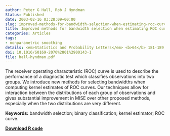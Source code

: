 ```yaml
---
author: Peter G Hall, Rob J Hyndman
Status: Published
date: 2003-02-16 03:28:09+00:00
slug: improved-methods-for-bandwidth-selection-when-estimating-roc-curves
title: Improved methods for bandwidth selection when estimating ROC curves
categories: Articles
tags:
- nonparametric smoothing
details: <em>Statistics and Probability Letters</em> <b>64</b> 181-189
doi: 10.1016/S0169-2070%2801%2900143-1
file: hall-hyndman.pdf
---
```


The receiver operating characteristic (ROC) curve is used to describe the performance of a diagnostic test which classifies observations into two groups. We introduce new methods for selecting bandwidths when computing kernel estimates of ROC curves. Our techniques allow for interaction between the distributions of each group of observations and gives substantial improvement in MISE over other proposed methods, especially when the two distributions are very different.

**Keywords:** bandwidth selection; binary classification; kernel estimator; ROC curve.

[**Download R code**](http://robjhyndman.com/Rfiles/ROC.R)
